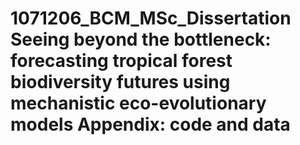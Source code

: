 <h1> 1071206_BCM_MSc_Dissertation
  Seeing beyond the bottleneck: forecasting tropical forest biodiversity futures using mechanistic eco-evolutionary models 
  Appendix: code and data <h1/>
